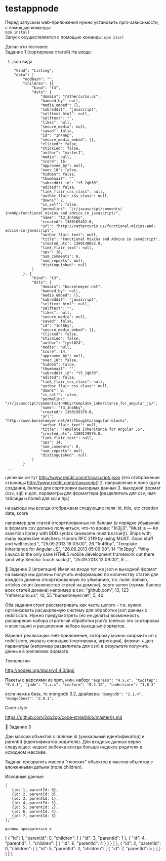 # testappnode
Перед запуском web-приложения нужно установить npm-зависимости, с помощью команды:</br>
`npm install`</br>
Запуск осуществляется с помощью команды:
`npm start`

Делал это тестовое:<br>
Задание 1 (сортировка статей)
На входе:
1. json вида
```{
	"kind": "Listing",
	"data": {
    	"modhash": "",
    	"children": [{
        	"kind": "t3",
        	"data": {
            	"domain": "rathercurio.us",
            	"banned_by": null,
            	"media_embed": {},
            	"subreddit": "javascript",
            	"selftext_html": null,
            	"selftext": "",
            	"likes": null,
            	"secure_media": null,
            	"saved": false,
            	"id": "1n4m6p",
            	"secure_media_embed": {},
            	"clicked": false,
            	"stickied": false,
            	"author": "masterJ",
            	"media": null,
            	"score": 16,
            	"approved_by": null,
            	"over_18": false,
            	"hidden": false,
            	"thumbnail": "",
            	"subreddit_id": "t5_2qh30",
            	"edited": false,
            	"link_flair_css_class": null,
            	"author_flair_css_class": null,
            	"downs": 2,
            	"is_self": false,
            	"permalink": "/r/javascript/comments/
1n4m6p/functional_mixins_and_advice_in_javascript/",
            	"name": "t3_1n4m6p",
            	"created": 1380169452.0,
            	"url": "http://rathercurio.us/functional-mixins-and-advice-in-javascript",
            	"author_flair_text": null,
            	"title": "Functional Mixins and Advice in JavaScript",
            	"created_utc": 1380140652.0,
            	"link_flair_text": null,
            	"ups": 18,
            	"num_comments": 8,
            	"num_reports": null,
            	"distinguished": null
        	}
    	}, {
        	"kind": "t3",
        	"data": {
            	"domain": "bunselmeyer.net",
            	"banned_by": null,
            	"media_embed": {},
            	"subreddit": "javascript",
            	"selftext_html": null,
            	"selftext": "",
            	"likes": null,
            	"secure_media": null,
            	"saved": false,
            	"id": "1n46by",
            	"secure_media_embed": {},
            	"clicked": false,
            	"stickied": false,
            	"author": "tpk1024",
            	"media": null,
            	"score": 14,
            	"approved_by": null,
            	"over_18": false,
            	"hidden": false,
            	"thumbnail": "",
            	"subreddit_id": "t5_2qh30",
            	"edited": false,
            	"link_flair_css_class": null,
            	"author_flair_css_class": null,
            	"downs": 0,
            	"is_self": false,
            	"permalink": "/r/javascript/comments/1n46by/template_inheritance_for_angular_js/",
            	"name": "t3_1n46by",
            	"created": 1380158376.0,
            	"url": "http://www.bunselmeyer.net/#!/thoughts/angular-blocks",
            	"author_flair_text": null,
            	"title": "Template inheritance for Angular JS",
            	"created_utc": 1380129576.0,
            	"link_flair_text": null,
            	"ups": 14,
            	"num_comments": 0,
            	"num_reports": null,
            	"distinguished": null
        	}
    	}
....
```
целиком он тут http://www.reddit.com/r/javascript/.json (это отображение страницы http://www.reddit.com/r/javascript)
2. направление и поле (дата создания, баллы) для сортировки выходных данных
3. выходной формат (csv, sql) и доп. параметры для форматтера (разделитель для csv, имя таблицы и полей для sql и пр.)
 
на выходе мы всегда отображаем следующие поля:
id, title, utc creation date, score
 
например для статей отсортированных по баллам (в порядке убывания) в формате csv должно получиться, что-то вроде:
"1n3jj3", "Must.js — An assertion library with BDD syntax (awesome.must.be.true()). Ships with many expressive matchers. Honors RFC 2119 by using MUST. Good stuff and well tested.", "25.09.2013 16:09:00", 26
"1n46by", "Template inheritance for Angular JS", "26.09.2013 05:09:00", 14
"1n3bpg", "Why Lavaca is the only sane HTML5 mobile development framework out there (and why Sencha Touch sucks)", "25.09.2013 12:09:00", 8
....
 
 

Задание 2 (агрегация)
Имея на входе тот же json и выходной формат на выходе мы должны получить информацию по количеству статей для каждого домена отсортированную по убыванию, т.е. поля:
domain, articles count (количество статей на домене), score summ (сумма баллов всех статей домена)
например в csv:
"github.com", 13, 123
"rathercurio.us", 10, 55
"bunselmeyer.net", 5, 40
 
 
Оба задания стоит рассматривать как часть целого - т.е. нужно организовать расширяемую систему для обработки json данных с reddit.com.
Нужно предусмотреть (но не делать) возможность расширения набора стратегий обработки json'а (сейчас это сортировка и агрегация) и расширения набора выходных форматов.
 
Вариант реализации: веб-приложение, которому можно скормить url с reddit.com, указать  операцию (сортировка, агрегация), формат  + доп. параметры (например разделитель для csv) в результате получить данные в желаемом формате.
 
Технологии
 
http://nodejs.org/docs/v4.4.0/api/
 
Пакеты с версиями из npm, мин. набор:
		```"express": "4.x.x",
		"twostep": "0.4.1",
		"jade": "1.x.x",
		"conform": "0.2.12",
		"underscore": "1.8.3"```
 
если нужна база, то mongodb 3.2, драйвера:
		```"mongodb": "2.1.4",
		"mongodbext": "2.0.1",```
 
Сode style
 
https://github.com/2do2go/code-style/blob/master/js.md
 
 
 

Задание 3
 
Дан массив объектов с полями id (уникальный идентификатор) и parentId (идентификатор родителя). Для входных данных верно следующее: индекс ребенка всегда больше индекса родителя в исходном массиве.

Задача: превратить массив "плоских" объектов в массив объектов с вложенными детьми (поле children).
 
Исходные данные
 ```
[
	{id: 1, parentId: 0},
	{id: 2, parentId: 0},
	{id: 3, parentId: 1},
	{id: 4, parentId: 1},
	{id: 5, parentId: 2},
	{id: 6, parentId: 4},
	{id: 7, parentId: 5}
];```
 
должны превратиться в
 
``` 
[
	{
    	"id": 1,
    	"parentId": 0,
    	"children": [
        	{
            	"id": 3,
            	"parentId": 1
        	},
        	{
            	"id": 4,
            	"parentId": 1,
            	"children": [
                	{
                    	"id": 6,
                    	"parentId": 4
                	}
            	]
        	}
    	]
	},
	{
    	"id": 2,
    	"parentId": 0,
    	"children": [
        	{
            	"id": 5,
            	"parentId": 2,
            	"children": [
                	{
                    	"id": 7,
                    	"parentId": 5
                	}
            	]
        	}
    	]
	}
]
```
 

